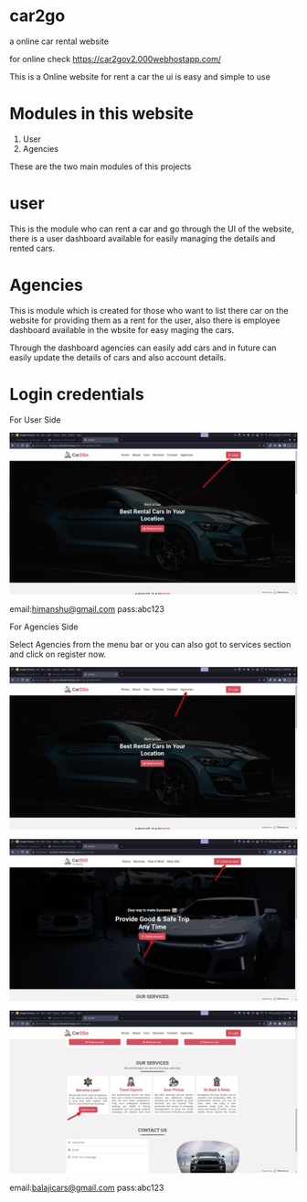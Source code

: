 # car2go
a online car rental website

for online check 
https://car2gov2.000webhostapp.com/

This is a Online website for rent a car the ui is easy and simple to use

# Modules in this website

1. User
2. Agencies

These are the two main modules of this projects

# user 

This is the module who can rent a car and go through the UI of the website, there is a user dashboard available for easily managing the details and rented cars.

# Agencies

This is module which is created for those who want to list there car on the website for providing them as a rent for the user, also there is employee dashboard available in the wbsite for easy maging the cars.

Through the dashboard agencies can easily add cars and in future can easily update the details of cars and also account details.

# Login credentials

For User Side

![User login](https://github.com/HimanshuSharma-prog/car2go/blob/master/assets/images/screen1.png)

email:himanshu@gmail.com
pass:abc123

For Agencies Side

Select Agencies from the menu bar or you can also got to services section and click on register now.

![agency login](https://github.com/HimanshuSharma-prog/car2go/blob/master/assets/images/screen2.png)

![agency login](https://github.com/HimanshuSharma-prog/car2go/blob/master/assets/images/screen3.png)

![agency login](https://github.com/HimanshuSharma-prog/car2go/blob/master/assets/images/screen4.png)

email:balajicars@gmail.com
pass:abc123





